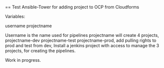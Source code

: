 == Test Ansible-Tower for adding project to OCP from Cloudforms

Variables:

username
projectname

Username is the name used for pipelines 
projectname will create 4 projects, projectname-dev projectname-test projectname-prod, add pulling rights to prod and test from dev, Install a jenkins project with access to manage the 3 projects, for creating the pipelines. 

Work in progress. 


